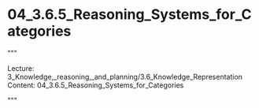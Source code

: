 # 04_3.6.5_Reasoning_Systems_for_Categories

"""

Lecture: 3_Knowledge,_reasoning,_and_planning/3.6_Knowledge_Representation
Content: 04_3.6.5_Reasoning_Systems_for_Categories

"""

